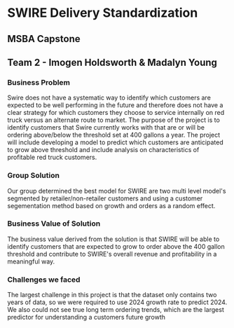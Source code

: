 # SWIRE Delivery Standardization 
## MSBA Capstone
## Team 2 - Imogen Holdsworth & Madalyn Young


### Business Problem
Swire does not have a systematic way to identify which customers are expected to be well performing in the future and therefore does not have a clear strategy for which customers they choose to service internally on red truck versus an alternate route to market.
The purpose of the project is to identify customers that Swire currently works with that are or will be ordering above/below the threshold set at 400 gallons a year. The project will include developing a model to predict which customers are anticipated to grow above threshold and include analysis on characteristics of profitable red truck customers.

### Group Solution

Our group determined the best model for SWIRE are two multi level model's segmented by retailer/non-retailer customers and using a customer segementation method based on growth and orders as a random effect. 


### Business Value of Solution
The business value derived from the solution is that SWIRE will be able to identify customers that are expected to grow to order above the 400 gallon threshold and contribute to SWIRE's overall revenue and profitability in a meaningful way. 

### Challenges we faced
The largest challenge in this project is that the dataset only contains two years of data, so we were required to use 2024 growth rate to predict 2024. We also could not see true long term ordering trends, which are the largest predictor for understanding a customers future growth

